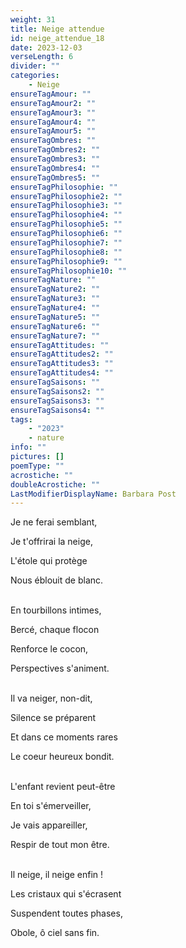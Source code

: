 ```yaml
---
weight: 31
title: Neige attendue
id: neige_attendue_18
date: 2023-12-03
verseLength: 6
divider: ""
categories:
    - Neige
ensureTagAmour: ""
ensureTagAmour2: ""
ensureTagAmour3: ""
ensureTagAmour4: ""
ensureTagAmour5: ""
ensureTagOmbres: ""
ensureTagOmbres2: ""
ensureTagOmbres3: ""
ensureTagOmbres4: ""
ensureTagOmbres5: ""
ensureTagPhilosophie: ""
ensureTagPhilosophie2: ""
ensureTagPhilosophie3: ""
ensureTagPhilosophie4: ""
ensureTagPhilosophie5: ""
ensureTagPhilosophie6: ""
ensureTagPhilosophie7: ""
ensureTagPhilosophie8: ""
ensureTagPhilosophie9: ""
ensureTagPhilosophie10: ""
ensureTagNature: ""
ensureTagNature2: ""
ensureTagNature3: ""
ensureTagNature4: ""
ensureTagNature5: ""
ensureTagNature6: ""
ensureTagNature7: ""
ensureTagAttitudes: ""
ensureTagAttitudes2: ""
ensureTagAttitudes3: ""
ensureTagAttitudes4: ""
ensureTagSaisons: ""
ensureTagSaisons2: ""
ensureTagSaisons3: ""
ensureTagSaisons4: ""
tags:
    - "2023"
    - nature
info: ""
pictures: []
poemType: ""
acrostiche: ""
doubleAcrostiche: ""
LastModifierDisplayName: Barbara Post
---
```

Je ne ferai semblant,

Je t'offrirai la neige,

L'étole qui protège

Nous éblouit de blanc.

 \
En tourbillons intimes,

Bercé, chaque flocon

Renforce le cocon,

Perspectives s'animent.

 \
Il va neiger, non-dit,

Silence se préparent

Et dans ce moments rares

Le coeur heureux bondit.

 \
L'enfant revient peut-être

En toi s'émerveiller,

Je vais appareiller,

Respir de tout mon être.

 \
Il neige, il neige enfin !

Les cristaux qui s'écrasent

Suspendent toutes phases,

Obole, ô ciel sans fin.